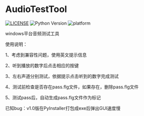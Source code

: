 # AudioTestTool
[![LICENSE](https://img.shields.io/github/license/raoyi/AudioTestTool.svg)](https://github.com/raoyi/AudioTestTool/blob/master/LICENSE)
![Python Version](https://img.shields.io/badge/python-3.x-blue.svg)
![platform](https://img.shields.io/badge/platform-Windows-blue.svg)

windows平台音频测试工具

使用说明：

1、考虑到兼容性问题，使用英文提示信息

2、听到播放的数字后点击相应的按键

3、左右声道分别测试，依据提示点击听到的数字完成测试

4、测试前检查是否存在pass.flg文件，如果存在，删除pass.flg文件

5、测试pass后，自动生成pass.flg文件作为标记

已知bug：v1.0版在PyInstaller打包成exe后弹出GUI速度慢
